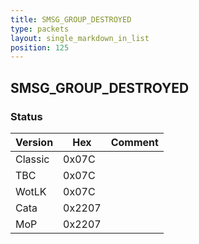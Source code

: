 ```yaml
---
title: SMSG_GROUP_DESTROYED
type: packets
layout: single_markdown_in_list
position: 125
---
```


## SMSG_GROUP_DESTROYED

### Status

Version    | Hex        | Comment
---------- | ---------- | ---------- 
Classic    | 0x07C      | 
TBC        | 0x07C      | 
WotLK      | 0x07C      | 
Cata       | 0x2207     | 
MoP        | 0x2207     | 